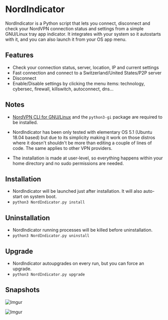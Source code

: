 # NordIndicator

NordIndicator is a Python script that lets you connect, disconnect and check your NordVPN connection status and settings from a simple GNU/Linux tray app indicator. It integrates with your system so it autostarts with it, and you can also launch it from your OS app menu.

## Features
* Check your connection status, server, location, IP and current settings
* Fast connection and connect to a Switzerland/United States/P2P server
* Disconnect
* Enable/Disable settings by clicking the menu items: technology, cybersec, firewall, killswitch, autoconnect, dns...

## Notes

* [NordVPN CLI for GNU/Linux](https://support.nordvpn.com/es/Preguntas-frecuentes/Tutoriales-de-configuraci%c3%b3n/1636892662/Instalar-y-utilizar-NordVPN-en-Debian-Ubuntu-Raspberry-Pi-Elementary-OS-y-Linux-Mint.htm) and the  ```python3-gi``` package are required to be installed.

* NordIndicator has been only tested with elementary OS 5.1 (Ubuntu 18.04 based) but due to its simplicity making it work on those distros where it doesn't shouldn't be more than editing a couple of lines of code. The same applies to other VPN providers.

* The installation is made at user-level, so everything happens within your  home directory and no sudo permissions are needed.

## Installation
* NordIndicator will be launched just after installation. It will also auto-start on system boot.
* ```python3 NordIndicator.py install```

## Uninstallation
* NordIndicator running processes will be killed before uninstallation.
* ```python3 NordIndicator.py uninstall```

## Upgrade
* NordIndicator autoupgrades on every run, but you can force an upgrade.
* ```python3 NordIndicator.py upgrade```

## Snapshots
![Imgur](https://i.imgur.com/3LQ2kz9.png)

![Imgur](https://i.imgur.com/oGW1Fie.png)
